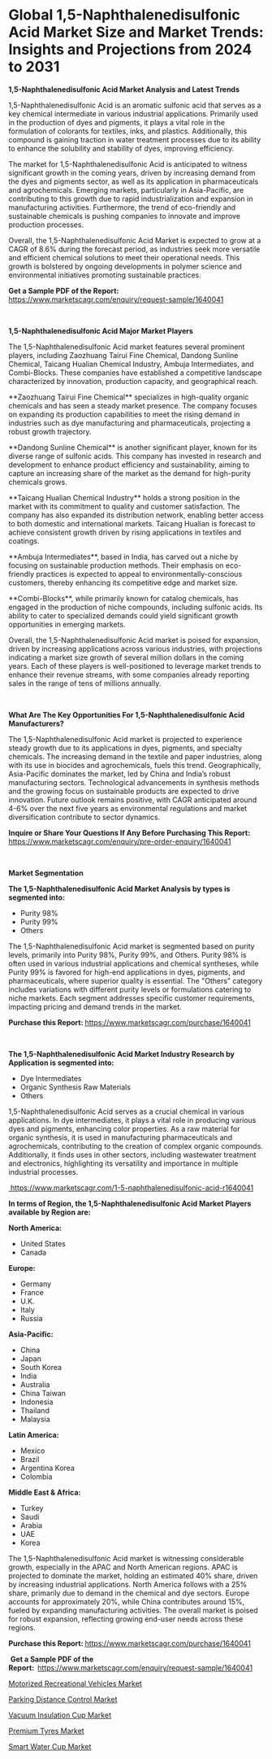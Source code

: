 <p><h1>Global 1,5-Naphthalenedisulfonic Acid Market Size and Market Trends: Insights and Projections from 2024 to 2031</h1></p><p><strong>1,5-Naphthalenedisulfonic Acid Market Analysis and Latest Trends</strong></p>
<p><p>1,5-Naphthalenedisulfonic Acid is an aromatic sulfonic acid that serves as a key chemical intermediate in various industrial applications. Primarily used in the production of dyes and pigments, it plays a vital role in the formulation of colorants for textiles, inks, and plastics. Additionally, this compound is gaining traction in water treatment processes due to its ability to enhance the solubility and stability of dyes, improving efficiency.</p><p>The market for 1,5-Naphthalenedisulfonic Acid is anticipated to witness significant growth in the coming years, driven by increasing demand from the dyes and pigments sector, as well as its application in pharmaceuticals and agrochemicals. Emerging markets, particularly in Asia-Pacific, are contributing to this growth due to rapid industrialization and expansion in manufacturing activities. Furthermore, the trend of eco-friendly and sustainable chemicals is pushing companies to innovate and improve production processes.</p><p>Overall, the 1,5-Naphthalenedisulfonic Acid Market is expected to grow at a CAGR of 8.6% during the forecast period, as industries seek more versatile and efficient chemical solutions to meet their operational needs. This growth is bolstered by ongoing developments in polymer science and environmental initiatives promoting sustainable practices.</p></p>
<p><strong>Get a Sample PDF of the Report:&nbsp;</strong> <a href="https://www.marketscagr.com/enquiry/request-sample/1640041?utm_campaign=1278&utm_medium=2&utm_source=Github&utm_content=ia&utm_term=25092024&utm_id=15-naphthalenedisulfonic-acid">https://www.marketscagr.com/enquiry/request-sample/1640041</a></p>
<p>&nbsp;</p>
<p><strong>1,5-Naphthalenedisulfonic Acid Major Market Players</strong></p>
<p><p>The 1,5-Naphthalenedisulfonic Acid market features several prominent players, including Zaozhuang Tairui Fine Chemical, Dandong Sunline Chemical, Taicang Hualian Chemical Industry, Ambuja Intermediates, and Combi-Blocks. These companies have established a competitive landscape characterized by innovation, production capacity, and geographical reach.</p><p>**Zaozhuang Tairui Fine Chemical** specializes in high-quality organic chemicals and has seen a steady market presence. The company focuses on expanding its production capabilities to meet the rising demand in industries such as dye manufacturing and pharmaceuticals, projecting a robust growth trajectory.</p><p>**Dandong Sunline Chemical** is another significant player, known for its diverse range of sulfonic acids. This company has invested in research and development to enhance product efficiency and sustainability, aiming to capture an increasing share of the market as the demand for high-purity chemicals grows.</p><p>**Taicang Hualian Chemical Industry** holds a strong position in the market with its commitment to quality and customer satisfaction. The company has also expanded its distribution network, enabling better access to both domestic and international markets. Taicang Hualian is forecast to achieve consistent growth driven by rising applications in textiles and coatings.</p><p>**Ambuja Intermediates**, based in India, has carved out a niche by focusing on sustainable production methods. Their emphasis on eco-friendly practices is expected to appeal to environmentally-conscious customers, thereby enhancing its competitive edge and market size.</p><p>**Combi-Blocks**, while primarily known for catalog chemicals, has engaged in the production of niche compounds, including sulfonic acids. Its ability to cater to specialized demands could yield significant growth opportunities in emerging markets.</p><p>Overall, the 1,5-Naphthalenedisulfonic Acid market is poised for expansion, driven by increasing applications across various industries, with projections indicating a market size growth of several million dollars in the coming years. Each of these players is well-positioned to leverage market trends to enhance their revenue streams, with some companies already reporting sales in the range of tens of millions annually.</p></p>
<p>&nbsp;</p>
<p><strong>What Are The Key Opportunities For 1,5-Naphthalenedisulfonic Acid Manufacturers?</strong></p>
<p><p>The 1,5-Naphthalenedisulfonic Acid market is projected to experience steady growth due to its applications in dyes, pigments, and specialty chemicals. The increasing demand in the textile and paper industries, along with its use in biocides and agrochemicals, fuels this trend. Geographically, Asia-Pacific dominates the market, led by China and India’s robust manufacturing sectors. Technological advancements in synthesis methods and the growing focus on sustainable products are expected to drive innovation. Future outlook remains positive, with CAGR anticipated around 4-6% over the next five years as environmental regulations and market diversification contribute to sector dynamics.</p></p>
<p><strong>Inquire or Share Your Questions If Any Before Purchasing This Report:</strong> <a href="https://www.marketscagr.com/enquiry/pre-order-enquiry/1640041?utm_campaign=1278&utm_medium=2&utm_source=Github&utm_content=ia&utm_term=25092024&utm_id=15-naphthalenedisulfonic-acid">https://www.marketscagr.com/enquiry/pre-order-enquiry/1640041</a></p>
<p>&nbsp;</p>
<p><strong>Market Segmentation</strong></p>
<p><strong>The 1,5-Naphthalenedisulfonic Acid Market Analysis by types is segmented into:</strong></p>
<p><ul><li>Purity 98%</li><li>Purity 99%</li><li>Others</li></ul></p>
<p><p>The 1,5-Naphthalenedisulfonic Acid market is segmented based on purity levels, primarily into Purity 98%, Purity 99%, and Others. Purity 98% is often used in various industrial applications and chemical syntheses, while Purity 99% is favored for high-end applications in dyes, pigments, and pharmaceuticals, where superior quality is essential. The "Others" category includes variations with different purity levels or formulations catering to niche markets. Each segment addresses specific customer requirements, impacting pricing and demand trends in the market.</p></p>
<p><strong>Purchase this Report:&nbsp;</strong><a href="https://www.marketscagr.com/purchase/1640041?utm_campaign=1278&utm_medium=2&utm_source=Github&utm_content=ia&utm_term=25092024&utm_id=15-naphthalenedisulfonic-acid">https://www.marketscagr.com/purchase/1640041</a></p>
<p>&nbsp;</p>
<p><strong>The 1,5-Naphthalenedisulfonic Acid Market Industry Research by Application is segmented into:</strong></p>
<p><ul><li>Dye Intermediates</li><li>Organic Synthesis Raw Materials</li><li>Others</li></ul></p>
<p><p>1,5-Naphthalenedisulfonic Acid serves as a crucial chemical in various applications. In dye intermediates, it plays a vital role in producing various dyes and pigments, enhancing color properties. As a raw material for organic synthesis, it is used in manufacturing pharmaceuticals and agrochemicals, contributing to the creation of complex organic compounds. Additionally, it finds uses in other sectors, including wastewater treatment and electronics, highlighting its versatility and importance in multiple industrial processes.</p></p>
<p><a href="https://www.marketscagr.com/1-5-naphthalenedisulfonic-acid-r1640041?utm_campaign=1278&utm_medium=2&utm_source=Github&utm_content=ia&utm_term=25092024&utm_id=15-naphthalenedisulfonic-acid">&nbsp;https://www.marketscagr.com/1-5-naphthalenedisulfonic-acid-r1640041</a></p>
<p><strong>In terms of Region, the 1,5-Naphthalenedisulfonic Acid Market Players available by Region are:</strong></p>
<p>
    <p> <strong> North America: </strong>
        <ul>
            <li>United States</li>
            <li>Canada</li>
        </ul>
        </p> 
    <p> <strong> Europe: </strong>
        <ul>
            <li>Germany</li>
            <li>France</li>
            <li>U.K.</li>
            <li>Italy</li>
            <li>Russia</li>
        </ul>
        </p> 
    <p> <strong> Asia-Pacific: </strong>
        <ul>
            <li>China</li>
            <li>Japan</li>
            <li>South Korea</li>
            <li>India</li>
            <li>Australia</li>
            <li>China Taiwan</li>
            <li>Indonesia</li>
            <li>Thailand</li>
            <li>Malaysia</li>
        </ul>
        </p> 
    <p> <strong> Latin America: </strong>
        <ul>
            <li>Mexico</li>
            <li>Brazil</li>
            <li>Argentina Korea</li>
            <li>Colombia</li>
        </ul>
        </p> 
    <p> <strong> Middle East & Africa: </strong>
        <ul>
            <li>Turkey</li>
            <li>Saudi</li>
            <li>Arabia</li>
            <li>UAE</li>
            <li>Korea</li>
        </ul>
    </p>
    </p>
<p><p>The 1,5-Naphthalenedisulfonic Acid market is witnessing considerable growth, especially in the APAC and North American regions. APAC is projected to dominate the market, holding an estimated 40% share, driven by increasing industrial applications. North America follows with a 25% share, primarily due to demand in the chemical and dye sectors. Europe accounts for approximately 20%, while China contributes around 15%, fueled by expanding manufacturing activities. The overall market is poised for robust expansion, reflecting growing end-user needs across these regions.</p></p>
<p><strong>Purchase this Report: </strong><a href="https://www.marketscagr.com/purchase/1640041?utm_campaign=1278&utm_medium=2&utm_source=Github&utm_content=ia&utm_term=25092024&utm_id=15-naphthalenedisulfonic-acid">https://www.marketscagr.com/purchase/1640041</a></p>
<p>&nbsp;<strong>Get a Sample PDF of the Report:&nbsp;&nbsp;</strong><a href="https://www.marketscagr.com/enquiry/request-sample/1640041?utm_campaign=1278&utm_medium=2&utm_source=Github&utm_content=ia&utm_term=25092024&utm_id=15-naphthalenedisulfonic-acid">https://www.marketscagr.com/enquiry/request-sample/1640041</a></p>
<p><strong></strong></p>
<p><p><a href="https://www.linkedin.com/pulse/what-emerging-market-trends-motorized-recreational-vehicles-wn4wf?utm_campaign=1278&utm_medium=2&utm_source=Github&utm_content=ia&utm_term=25092024&utm_id=15-naphthalenedisulfonic-acid">Motorized Recreational Vehicles Market</a></p><p><a href="https://www.linkedin.com/pulse/how-parking-distance-control-market-changing-from-2024-2031-1wx4f?utm_campaign=1278&utm_medium=2&utm_source=Github&utm_content=ia&utm_term=25092024&utm_id=15-naphthalenedisulfonic-acid">Parking Distance Control Market</a></p><p><a href="https://issuu.com/reportprime-2/docs/vacuum-insulation-cup-market-size-2_e8814f3824fca1?utm_campaign=1278&utm_medium=2&utm_source=Github&utm_content=ia&utm_term=25092024&utm_id=15-naphthalenedisulfonic-acid">Vacuum Insulation Cup Market</a></p><p><a href="https://www.linkedin.com/pulse/what-influencing-future-premium-tyres-market-insights-growth-upy7f?utm_campaign=1278&utm_medium=2&utm_source=Github&utm_content=ia&utm_term=25092024&utm_id=15-naphthalenedisulfonic-acid">Premium Tyres Market</a></p><p><a href="https://issuu.com/reportprime-2/docs/smart-water-cup-market-size-2030.pp_ca49aa91782c36?utm_campaign=1278&utm_medium=2&utm_source=Github&utm_content=ia&utm_term=25092024&utm_id=15-naphthalenedisulfonic-acid">Smart Water Cup Market</a></p></p>